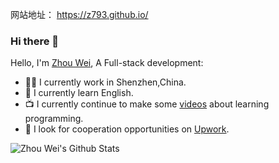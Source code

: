 网站地址： https://z793.github.io/
### Hi there 👋

Hello, I'm [Zhou Wei](https://z793.github.io/), A Full-stack development:

- 👨‍💼 I currently work in Shenzhen,China.
- 🏴󠁧󠁢󠁥󠁮󠁧󠁿 I currently learn English.
- 📺 I currently continue to make some [videos](None) about learning programming. 
- 👯 I look for cooperation opportunities on [Upwork](None).
<!--
- 👯 I’m looking to collaborate on ...
- 🤔 I’m looking for help with ...
- 💬 Ask me about ...
- 📫 How to reach me: ...
- 😄 Pronouns: ...
- ⚡ Fun fact: ...
-->
![Zhou Wei's Github Stats](https://github-readme-stats.vercel.app/api?username=z793&show_icons=true&title_color=fff&icon_color=79ff97&text_color=9f9f9f&bg_color=151515)
